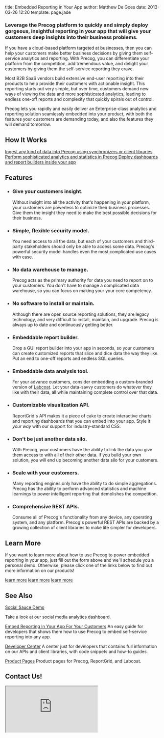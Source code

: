 title: Embedded Reporting in Your App
author: Matthew De Goes
date: 2013-03-26 12:20
template: page.jade

<div class="two-columns">
    <h3>Leverage the Precog platform to quickly and simply deploy gorgeous, insightful reporting in your app that will give your customers deep insights into their business problems.</h3>
    <p>If you have a cloud-based platform targeted at businesses, then you can help your customers make better business decisions by giving them self-service analytics and reporting. With Precog, you can differentiate your platform from the competition, add tremendous value, and delight your customers by giving them the self-service reporting they crave.</p>
    <p>Most B2B SaaS vendors build extensive end-user reporting into their products to help provide their customers with actionable insight. This reporting starts out very simple, but over time, customers demand new ways of viewing the data and more sophisticated analytics, leading to endless one-off reports and complexity that quickly spirals out of control.</p>
    <p>Precog lets you rapidly and easily deliver an Enterprise-class analytics and reporting solution seamlessly embedded into your product, with both the features your customers are demanding today, and also the features they will demand tomorrow.</p>
    <h2>How It Works</h2>
    <div id="interactive-diagram-er">
        <a href="#" class="tooltip">
            <span>Ingest any kind of data into Precog using synchronizers or client libraries</span>
        </a>
        <a href="#" class="tooltip">
            <span>Perform sophisticated analytics and statistics in Precog</span>
        </a>
        <a href="#" class="tooltip">
            <span>Deploy dashboards and report builders inside your app</span>
        </a>
    </div>
    <h2>Features</h2>
    <ul class="two-column-list">
        <li>
            <h3>Give your customers insight.</h3>
            <p>Without insight into all the activity that's happening in your platform, your customers are powerless to optimize their business processes. Give them the insight they need to make the best possible decisions for their business.</p>
        </li>
        <li>
            <h3>Simple, flexible security model.</h3>
            <p>You need access to all the data, but each of your customers and third-party stakeholders should only be able to access some data. Precog's powerful security model handles even the most complicated use cases with ease.</p>
        </li>
        <li>
            <h3>No data warehouse to manage.</h3>
            <p>Precog acts as the primary authority for data you need to report on to your customers. You don't have to manage a complicated data warehouse, so you can focus on making your your core competency.</p>
        </li>
        <li>
            <h3>No software to install or maintain.</h3>
            <p>Although there are open source reporting solutions, they are legacy technology, and very difficult to install, maintain, and upgrade. Precog is always up to date and continuously getting better.</p>
        </li>
        <li>
            <h3>Embeddable report builder.</h3>
            <p>Drop a GUI report builder into your app in seconds, so your customers can create customized reports that slice and dice data the way they like. Put an end to one-off reports and endless SQL queries.</p>
        </li>
        <li>
            <h3>Embeddable data analysis tool.</h3>
            <p>For your advance customers, consider embedding a custom-branded version of <a href="/products/labcoat/">Labcoat</a>. Let your data-savvy customers do whatever they like with their data, all while maintaining complete control over that data.</p>
        </li>
        <li>
            <h3>Customizable visualization API.</h3>
            <p>ReportGrid's API makes it a piece of cake to create interactive charts and reporting dashboards that you can embed into your app. Style it <em>your way</em> with our support for industry-standard CSS.</p>
        </li>
        <li>
            <h3>Don't be just another data silo.</h3>
            <p>With Precog, your customers have the ability to link the data you give them access to with all of their other data. If you build your own solution, you will end up becoming another data silo for your customers.</p>
        </li>
        <li>
            <h3>Scale with your customers.</h3>
            <p>Many reporting engines only have the ability to do simple aggregations. Precog has the ability to perform advanced statistics and machine learnings to power intelligent reporting that demolishes the competition.</p>
        </li>
        <li>
            <h3>Comprehensive REST APIs.</h3>
            <p>Consume all of Precog's functionality from any device, any operating system, and any platform. Precog's powerful REST APIs are backed by a growing collection of client libraries to make life simpler for developers.</p>
        </li>
    </ul>
    <div class="clear-left"></div>
    <h2>Learn More</h2>
    <p>If you want to learn more about how to use Precog to power embedded reporting in your app, just fill out the form above and we'll schedule you a personal demo. Otherwise, please click one of the links below to find out more information on our products!</p>
    <div id="products-links">
        <a class="product-link-precog" href="/products/precog/" target="_blank"><span>learn more</span></a>
        <a class="product-link-labcoat"  href="/products/labcoat/" target="_blank"><span>learn more</span></a>
        <a class="product-link-reportgrid"  href="/products/reportgrid/" target="_blank"><span>learn more</span></a>
    </div>
</div>
<div class="two-columns-end">
    <div class="dark-background">
        <h2>See Also</h2>
        <div class="resource-items">
            <a class="medium-button red-background" href="https://go.pardot.com/socialsaucedashboard" target="_blank">Social Sauce Demo</a>
            <p>Take a look at our social media analytics dashboard.</p>
            <p><a href="/developers/">Embed Reporting In Your App For Your Customers</a> An easy guide for developers that shows them how to use Precog to embed self-service reporting into any app.</p>
            <p><a href="/developers/">Developer Center</a> A center just for developers that contains full information on our APIs and client libraries, with code snippets and how-to guides.</p>
            <p><a href="/products/">Product Pages</a> Product pages for Precog, ReportGrid, and Labcoat.</p>
        </div>
        <h2>Contact Us!</h2>
        <div class="form-iframe">
            <iframe src="https://go.pardot.com/l/17892/2012-12-05/66x2"></iframe>
        </div>
    </div>
</div>
<div class="clear-left"></div>
</div>